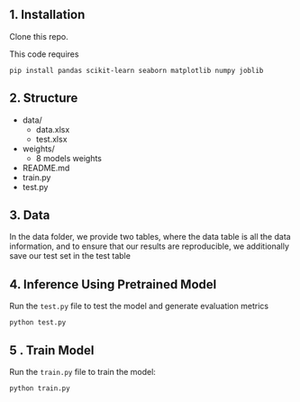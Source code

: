 

## 1. Installation

Clone this repo.

This code requires 

 `pip install pandas scikit-learn seaborn matplotlib numpy joblib`

## 2. Structure

- data/
  - data.xlsx
  - test.xlsx
- weights/
  - 8 models weights
- README.md
- train.py
- test.py

## 3. Data

In the data folder, we provide two tables, where the data table is all the data information, and to ensure that our results are reproducible, we additionally save our test set in the test table



## 4. Inference Using Pretrained Model

Run the `test.py` file to test the model and generate evaluation metrics 

`python test.py`



## 5 . Train Model

Run the `train.py` file to train the model:

`python train.py`



